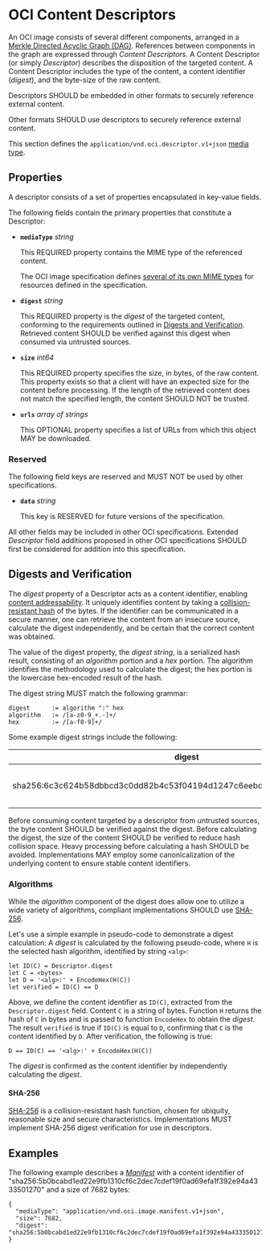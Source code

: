 # OCI Content Descriptors

An OCI image consists of several different components, arranged in a [Merkle Directed Acyclic Graph (DAG)](https://en.wikipedia.org/wiki/Merkle_tree).
References between components in the graph are expressed through _Content Descriptors_.
A Content Descriptor (or simply _Descriptor_) describes the disposition of the targeted content.
A Content Descriptor includes the type of the content, a content identifier (_digest_), and the byte-size of the raw content.

Descriptors SHOULD be embedded in other formats to securely reference external content.

Other formats SHOULD use descriptors to securely reference external content.

This section defines the `application/vnd.oci.descriptor.v1+json` [media type](media-types.md).

## Properties

A descriptor consists of a set of properties encapsulated in key-value fields.

The following fields contain the primary properties that constitute a Descriptor:

- **`mediaType`** *string*

  This REQUIRED property contains the MIME type of the referenced content.

  The OCI image specification defines [several of its own MIME types](media-types.md) for resources defined in the specification.

- **`digest`** *string*

  This REQUIRED property is the _digest_ of the targeted content, conforming to the requirements outlined in [Digests and Verification](#digests-and-verification).
  Retrieved content SHOULD be verified against this digest when consumed via untrusted sources.

- **`size`** *int64*

  This REQUIRED property specifies the size, in bytes, of the raw content.
  This property exists so that a client will have an expected size for the content before processing.
  If the length of the retrieved content does not match the specified length, the content SHOULD NOT be trusted.

- **`urls`** *array of strings*

  This OPTIONAL property specifies a list of URLs from which this object MAY be downloaded.

### Reserved

The following field keys are reserved and MUST NOT be used by other specifications.

- **`data`** *string*

  This key is RESERVED for future versions of the specification.

All other fields may be included in other OCI specifications.
Extended _Descriptor_ field additions proposed in other OCI specifications SHOULD first be considered for addition into this specification.

## Digests and Verification

The _digest_ property of a Descriptor acts as a content identifier, enabling [content addressability](http://en.wikipedia.org/wiki/Content-addressable_storage).
It uniquely identifies content by taking a [collision-resistant hash](https://en.wikipedia.org/wiki/Cryptographic_hash_function) of the bytes.
If the identifier can be communicated in a secure manner, one can retrieve the content from an insecure source, calculate the digest independently, and be certain that the correct content was obtained.

The value of the digest property, the _digest string_, is a serialized hash result, consisting of an _algorithm_ portion and a _hex_ portion.
The algorithm identifies the methodology used to calculate the digest; the hex portion is the lowercase hex-encoded result of the hash.

The digest string MUST match the following grammar:

```
digest      := algorithm ":" hex
algorithm   := /[a-z0-9_+.-]+/
hex         := /[a-f0-9]+/
```

Some example digest strings include the following:

digest                                                                            | description                                   |
----------------------------------------------------------------------------------|------------------------------------------------
sha256:6c3c624b58dbbcd3c0dd82b4c53f04194d1247c6eebdaab7c610cf7d66709b3b           | Common sha256 based digest                    |

Before consuming content targeted by a descriptor from untrusted sources, the byte content SHOULD be verified against the digest.
Before calculating the digest, the size of the content SHOULD be verified to reduce hash collision space.
Heavy processing before calculating a hash SHOULD be avoided.
Implementations MAY employ some canonicalization of the underlying content to ensure stable content identifiers.

### Algorithms

While the _algorithm_ component of the digest does allow one to utilize a wide variety of algorithms, compliant implementations SHOULD use [SHA-256](#sha-256).

Let's use a simple example in pseudo-code to demonstrate a digest calculation:
A _digest_ is calculated by the following pseudo-code, where `H` is the selected hash algorithm, identified by string `<alg>`:
```
let ID(C) = Descriptor.digest
let C = <bytes>
let D = '<alg>:' + EncodeHex(H(C))
let verified = ID(C) == D
```
Above, we define the content identifier as `ID(C)`, extracted from the `Descriptor.digest` field.
Content `C` is a string of bytes.
Function `H` returns the hash of `C` in bytes and is passed to function `EncodeHex` to obtain the _digest_.
The result `verified` is true if `ID(C)` is equal to `D`, confirming that `C` is the content identified by `D`.
After verification, the following is true:

```
D == ID(C) == '<alg>:' + EncodeHex(H(C))
```

The _digest_ is confirmed as the content identifier by independently calculating the _digest_.

#### SHA-256

[SHA-256](https://tools.ietf.org/html/rfc4634#page-7) is a collision-resistant hash function, chosen for ubiquity, reasonable size and secure characteristics.
Implementations MUST implement SHA-256 digest verification for use in descriptors.

## Examples

The following example describes a [_Manifest_](manifest.md#image-manifest) with a content identifier of "sha256:5b0bcabd1ed22e9fb1310cf6c2dec7cdef19f0ad69efa1f392e94a4333501270" and a size of 7682 bytes:

```json,title=Content%20Descriptor&mediatype=application/vnd.oci.descriptor.v1%2Bjson
{
  "mediaType": "application/vnd.oci.image.manifest.v1+json",
  "size": 7682,
  "digest": "sha256:5b0bcabd1ed22e9fb1310cf6c2dec7cdef19f0ad69efa1f392e94a4333501270"
}
```
